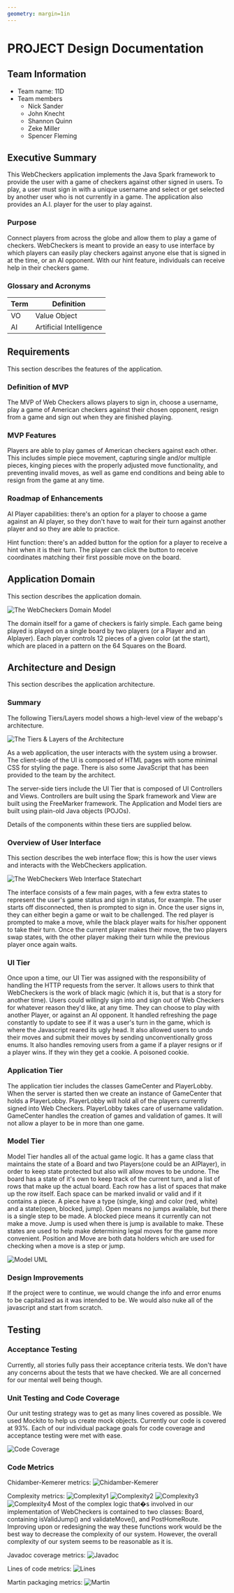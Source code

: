 ```yaml
---
geometry: margin=1in
---
```

# PROJECT Design Documentation

## Team Information
* Team name: 11D
* Team members
  * Nick Sander
  * John Knecht
  * Shannon Quinn
  * Zeke Miller
  * Spencer Fleming

## Executive Summary

This WebCheckers application implements the Java Spark framework to provide the user with a game of checkers against
 other signed in users. To play, a user must sign in with a unique username and select or get selected by another user 
 who is not currently in a game. The application also provides an A.I. player for the user to play against.

### Purpose
Connect players from across the globe and allow them to play a game of checkers.  WebCheckers is meant to provide an 
easy to use interface by which players can easily play checkers against anyone else that is signed in at the time, or
 an AI opponent. With our hint feature, individuals can receive help in their checkers game.

### Glossary and Acronyms

| Term | Definition |
|------|------------|
| VO | Value Object |
| AI | Artificial Intelligence |


## Requirements

This section describes the features of the application.

### Definition of MVP
   The MVP of Web Checkers allows players to sign in, choose a username, play a game of American
checkers against their chosen opponent, resign from a game and sign out when they are
finished playing.

### MVP Features
Players are able to play games of American checkers against each other. This includes simple piece movement, capturing
single and/or multiple pieces, kinging pieces with the properly adjusted move functionality, and preventing invalid moves,
as well as game end conditions and being able to resign from the game at any time.

### Roadmap of Enhancements
AI Player capabilities: there's an option for a player to choose a game against an AI player, so they don't have to 
wait for their turn against another player and so they are able to practice.

Hint function: there's an added button for the option for a player to receive a hint when it is their turn. The player 
can click the button to receive coordinates matching their first possible move on the board.

## Application Domain

This section describes the application domain.

![The WebCheckers Domain Model](domain-model.png)

The domain itself for a game of checkers is fairly simple.  Each game being played is played on a single board by two 
players (or a Player and an AIplayer).  Each player controls 12 pieces of a given color (at the start), which are placed
 in a pattern on the 64 Squares on the Board.


## Architecture and Design

This section describes the application architecture.

### Summary

The following Tiers/Layers model shows a high-level view of the webapp's architecture.

![The Tiers & Layers of the Architecture](architecture-tiers-and-layers.png)

As a web application, the user interacts with the system using a
browser.  The client-side of the UI is composed of HTML pages with
some minimal CSS for styling the page.  There is also some JavaScript
that has been provided to the team by the architect.

The server-side tiers include the UI Tier that is composed of UI Controllers and Views.
Controllers are built using the Spark framework and View are built using the FreeMarker framework.  The Application and 
Model tiers are built using plain-old Java objects (POJOs).

Details of the components within these tiers are supplied below.


### Overview of User Interface

This section describes the web interface flow; this is how the user views and interacts
with the WebCheckers application.

![The WebCheckers Web Interface Statechart](web-interface-statechart.png)

The interface consists of a few main pages, with a few extra states to represent the user's game status and sign in
 status, for example.  The user starts off disconnected, then is prompted to sign in.  Once the user signs in, they can
  either begin a game or wait to be challenged.  The red player is prompted to make a move, while the black player 
  waits for his/her opponent to take their turn.  Once the current player makes their move, the two players swap states,
   with the other player making their turn while the previous player once again waits.


### UI Tier

Once upon a time, our UI Tier was assigned with the responsibility of handling the HTTP requests from the server. It 
allows users to think that WebCheckers is the work of black magic (which it is, but that is a story for another time). 
Users could willingly sign into and sign out of Web Checkers for whatever reason they'd like, at any time. They can 
choose to play with another Player, or against an AI opponent. It handled refreshing the page constantly to update to 
see if it was a user's turn in the game, which is where the Javascript reared its ugly head. It also allowed users to 
undo their moves and submit their moves by sending unconventionally gross enums. It also handles removing users from a 
game if a player resigns or if a player wins. If they win they get a cookie. A poisoned cookie. 


### Application Tier

The application tier includes the classes GameCenter and PlayerLobby.
When the server is started then we create an instance of GameCenter that holds a PlayerLobby.
PlayerLobby will hold all of the players currently signed into Web Checkers. PlayerLobby takes care of username 
validation. GameCenter handles the creation of games and validation of games. It will not allow a player to be in more 
than one game. 


### Model Tier

Model Tier handles all of the actual game logic. It has a game class that maintains the state of a Board and two
 Players(one could be an AIPlayer), in order to keep state protected but also will allow moves to be undone. The board 
 has a state of it's own to keep track of the current turn, and a list of rows that make up the actual board. Each row 
 has a list of spaces that make up the row itself. Each space can be marked invalid or valid and if it contains a piece.
  A piece have a type (single, king) and color (red, white) and a state(open, blocked, jump). Open means no jumps 
  available, but there is a single step to be made. A blocked piece means it currently can not make a move. Jump is used
   when there is jump is available to make. These states are used to help make determining legal moves for the game more
    convenient. Position and Move are both data holders which are used for checking when a move is a step or jump.

![Model UML](Model-UML.png)

### Design Improvements
If the project were to continue, we would change the info and error enums to be
capitalized as it was intended to be. We would also nuke all of the javascript 
and start from scratch. 

## Testing
### Acceptance Testing

Currently, all stories fully pass their acceptance criteria tests.
We don't have any concerns about the tests that we have checked. We are all concerned for our mental well being though.


### Unit Testing and Code Coverage
Our unit testing strategy was to get as many lines covered as possible. We used Mockito to help us create mock objects. 
Currently our code is covered at 93%. Each of our individual package goals for code coverage and acceptance testing were
 met with ease.

![Code Coverage](code-coverage.JPG)


### Code Metrics

Chidamber-Kemerer metrics: 
![Chidamber-Kemerer](chidamber-kimerer-metrics.JPG)

Complexity metrics:
![Complexity1](complexity-metrics-1.JPG)
![Complexity2](complexity-metrics-2.JPG)
![Complexity3](complexity-metrics-3.JPG)
![Complexity4](complexity-metrics-4.JPG)
Most of the complex logic that�s involved in our implementation of WebCheckers is contained to two classes: Board, containing isValidJump() and validateMove(), and PostHomeRoute. Improving upon or redesigning the way these functions work would be the best way to decrease the complexity of our system. However, the overall complexity of our system seems to be reasonable as it is.

Javadoc coverage metrics:
![Javadoc](javadoc-coverage-metrics.JPG)

Lines of code metrics:
![Lines](lines-of-code-metrics.JPG)

Martin packaging metrics:
![Martin](martin-packaging-metrics.JPG)


